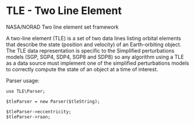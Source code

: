 # TLE - Two Line Element
NASA/NORAD Two line element set framework

A two-line element (TLE) is a set of two data lines listing orbital elements that describe the state (position and velocity) of an Earth-orbiting object. The TLE data representation is specific to the Simplified perturbations models (SGP, SGP4, SDP4, SGP8 and SDP8) so any algorithm using a TLE as a data source must implement one of the simplified perturbations models to correctly compute the state of an object at a time of interest.

Parser usage:
```
use TLE\Parser;

$tleParser = new Parser($tleString);

$tleParser->eccentricity;
$tleParser->raan;

```
